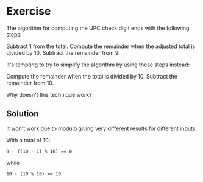# Exercise

The algorithm for computing the UPC check digit ends with the following steps:

Subtract 1 from the total.
Compute the remainder when the adjusted total is divided by 10.
Subtract the remainder from 9.

It's tempting to try to simplify the algorithm by using these steps instead:

Compute the remainder when the total is divided by 10.
Subtract the remainder from 10.

Why doesn't this technique work?

## Solution

It won't work due to modulo giving very different results for different
inputs.

With a total of 10:

```
9 - ((10 - 1) % 10) == 0
```

while

```
10 - (10 % 10) == 10
```
